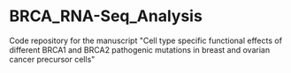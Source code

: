 # BRCA_RNA-Seq_Analysis
Code repository for the manuscript "Cell type specific functional effects of different BRCA1 and BRCA2 pathogenic mutations in breast and ovarian cancer precursor cells"

